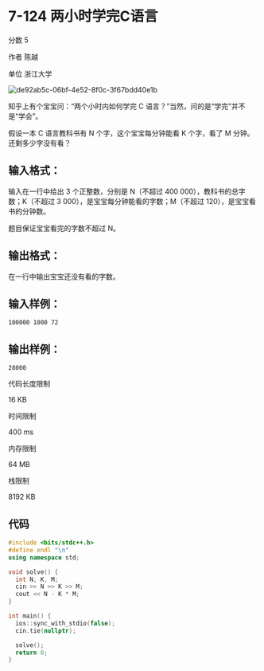 # **7-124 两小时学完C语言**

分数 5

作者 陈越

单位 浙江大学

![de92ab5c-06bf-4e52-8f0c-3f67bdd40e1b](https://gitee.com/chen-houchao/images/raw/master/img/20250220005159819.png)

知乎上有个宝宝问：“两个小时内如何学完 C 语言？”当然，问的是“学完”并不是“学会”。

假设一本 C 语言教科书有 N 个字，这个宝宝每分钟能看 K 个字，看了 M 分钟。还剩多少字没有看？

## 输入格式：

输入在一行中给出 3 个正整数，分别是 N（不超过 400 000），教科书的总字数；K（不超过 3 000），是宝宝每分钟能看的字数；M（不超过 120），是宝宝看书的分钟数。

题目保证宝宝看完的字数不超过 N。

## 输出格式：

在一行中输出宝宝还没有看的字数。

## 输入样例：

```in
100000 1000 72
```

## 输出样例：

```out
28000
```

代码长度限制

16 KB

时间限制

400 ms

内存限制

64 MB

栈限制

8192 KB

## 代码

```cpp
#include <bits/stdc++.h>
#define endl "\n"
using namespace std;

void solve() {
  int N, K, M;
  cin >> N >> K >> M;
  cout << N - K * M;
}

int main() {
  ios::sync_with_stdio(false);
  cin.tie(nullptr);

  solve();
  return 0;
}
```

